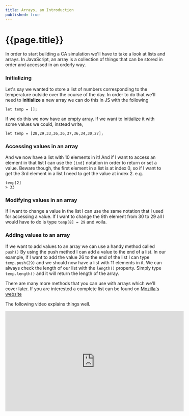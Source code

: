 ```yaml
---
title: Arrays, an Introduction
published: true
---
```


# {{page.title}}

In order to start building a CA simulation we'll have to take a look at lists and arrays. In JavaScript, an array is a collection of things that can be stored in order and accessed in an orderly way. 

### Initializing
Let's say we wanted to store a list of numbers corresponding to the temperature outside over the course of the day. In order to do that we'll need to **initialize** a new array we can do this in JS with the following
```
let temp = [];
```
If we do this we now have an empty array. If we want to initialize it with some values we could, instead write,
```
let temp = [28,29,33,36,36,37,36,34,30,27];
```
### Accessing values in an array
And we now have a list with 10 elements in it! And if I want to access an element in that list I can use the `[ind]` notation in order to return or set a value. Beware though, the first element in a list is at index 0, so if I want to get the 3rd element in a list I need to get the value at index 2. e.g. 
```
temp[2]
> 33
```

### Modifying values in an array
If I want to change a value in the list I can use the same notation that I used for accessing a value. If I want to change the 9th element from 30 to 29 all I would have to do is type `temp[8] = 29` and voila.

### Adding values to an array
If we want to add values to an array we can use a handy method called `push()` By using the push method I can add a value to the end of a list. In our example, if I want to add the value 26 to the end of the list I can type `temp.push(29)` and we should now have a list with 11 elements in it. We can always check the length of our list with the `length()` property. Simply type `temp.length()` and it will return the length of the array.

There are many more methods that you can use with arrays which we'll cover later. If you are interested a complete list can be found on [Mozilla's website](https://developer.mozilla.org/en-US/docs/Web/JavaScript/Reference/Global_Objects/Array)


The following video explains things well.

<iframe width="560" height="315" src="https://www.youtube.com/embed/oigfaZ5ApsM?end=260" frameborder="0" allow="accelerometer; autoplay; encrypted-media; gyroscope; picture-in-picture" allowfullscreen></iframe>

